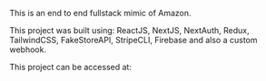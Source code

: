 This is an end to end fullstack mimic of Amazon.

This project was built using:
	ReactJS, NextJS, NextAuth, Redux, TailwindCSS, FakeStoreAPI, StripeCLI, Firebase and also a custom webhook.

This project can be accessed at: